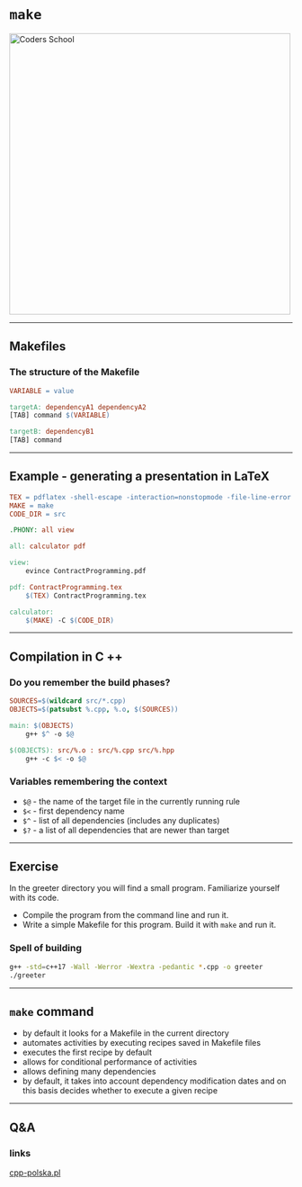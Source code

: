 <!-- .slide: data-background="#111111" -->

# `make`

<a href="https://coders.school">
    <img width="500" data-src="../coders_school_logo.png" alt="Coders School" class="plain">
</a>

___

## Makefiles

### The structure of the Makefile

```Makefile
VARIABLE = value

targetA: dependencyA1 dependencyA2
[TAB] command $(VARIABLE)

targetB: dependencyB1
[TAB] command
```

___

## Example - generating a presentation in LaTeX

```Makefile
TEX = pdflatex -shell-escape -interaction=nonstopmode -file-line-error
MAKE = make
CODE_DIR = src

.PHONY: all view

all: calculator pdf

view:
	evince ContractProgramming.pdf

pdf: ContractProgramming.tex
	$(TEX) ContractProgramming.tex

calculator:
	$(MAKE) -C $(CODE_DIR)
```

___

## Compilation in C ++

### Do you remember the build phases?
<!-- .element: class="fragment fade-in" -->

```Makefile
SOURCES=$(wildcard src/*.cpp)
OBJECTS=$(patsubst %.cpp, %.o, $(SOURCES))

main: $(OBJECTS)
	g++ $^ -o $@

$(OBJECTS): src/%.o : src/%.cpp src/%.hpp
	g++ -c $< -o $@
```
<!-- .element: class="fragment fade-in" -->

### Variables remembering the context
<!-- .element: class="fragment fade-in" -->

* <!-- .element: class="fragment fade-in" --> <code>$@</code> - the name of the target file in the currently running rule
* <!-- .element: class="fragment fade-in" --> <code>$<</code> - first dependency name
* <!-- .element: class="fragment fade-in" --> <code>$^</code> - list of all dependencies (includes any duplicates)
* <!-- .element: class="fragment fade-in" --> <code>$?</code> - a list of all dependencies that are newer than target

___

## Exercise

In the greeter directory you will find a small program. Familiarize yourself with its code.

* Compile the program from the command line and run it.
* Write a simple Makefile for this program. Build it with `make` and run it.

### Spell of building

```bash
g++ -std=c++17 -Wall -Werror -Wextra -pedantic *.cpp -o greeter
./greeter
```

___

## `make` command

* <!-- .element: class="fragment fade-in" --> by default it looks for a Makefile in the current directory
* <!-- .element: class="fragment fade-in" --> automates activities by executing recipes saved in Makefile files
* <!-- .element: class="fragment fade-in" --> executes the first recipe by default
* <!-- .element: class="fragment fade-in" --> allows for conditional performance of activities
* <!-- .element: class="fragment fade-in" --> allows defining many dependencies
* <!-- .element: class="fragment fade-in" --> by default, it takes into account dependency modification dates and on this basis decides whether to execute a given recipe

___

## Q&A

### links

[cpp-polska.pl](https://cpp-polska.pl/post/potwor-przeszlosci-makefile-cz-2)
